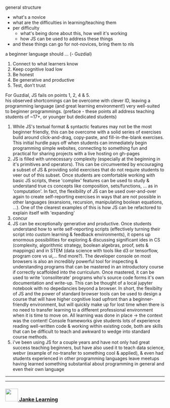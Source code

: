 general structure
* what's a novice 
* what are the difficulties in learning/teaching them
* per difficulty
    * what's being done about this, how well it's working 
    * how JS can be used to address these things
* and these things can go for not-novices, bring them to nls


a beginner language should ... (- Guzdial)
1. Connect to what learners know
2. Keep cognitive load low
3. Be honest
4. Be generative and productive
5. Test, don’t trust  

For Guzdial, JS fails on points 1, 2, 4 & 5.  
his observed shortcomings can be overcome with clever ID, leaving a programming language (and great learning environment!) very well-suited to beginner programmings. (preface - these points all address teaching students of ~17+, or younger but dedicated students)
1. While JS's textual format & syntactic features may not be the most beginner friendly, this can be overcome with a solid series of exercises build around click-and-drag, copy-paste, and fill-in-the-blank exercises. This initial hurdle pays off when students can immediately begin programming simple websites, connecting to something fun and practical for sharing projects with a live hosting on gh-pages
2. JS is filled with unnecessary complexity (especially at the beginning in it's primitives and operators).  This can be circumvented by encouraging a subset of JS & providing solid exercises that do not require students to veer out of this subset.  Once students are comfortable working with basic JS scripts, these 'complex' features can be used to study & understand true cs concepts like composition, sets/functions, ... as in 'computation'.  In fact, the flexibility of JS can be used over-and-over again to create self-reporting exercises in ways that are not possible in other languages (exansions, recursion, manipulating boolean equations, ...). One of the clearest examples of this is how JS can be refactored to explain itself with 'expanding'
3. concur
4. JS can be exceptionally generative and productive.  Once students understand how to write self-reporting scripts (effectively turning their script into custom learning & feedback environments), it opens up enormous possibilities for exploring & discussing significant ides in CS (complexity, algorithmic strategy, boolean algebras, proof, sets & mappings) and in STEM (data science with tools like d3 or tensorflow, program core vs ui,... find more?).  The developer console on most browsers is also an incredibly powerful tool for inspecting & understanding programs that can be mastered in an introductory course if correctly scaffolded into the curriculum. Once mastered, it can be used to write 'consoliterate' programs who's source code forms it's own documentation and write-up.  This can be thought of a local jupyter notebook with no depedancies beyond a browser. In short, the flexibilty of JS and the power of standard browser tools can be used to design a course that will have higher cognitive load upfront than a beginner-friendly environment, but will quickly make up for lost time when there is no need to transfer learning to a different professional environment when it is time to move on.  All learning was done in place -> the context was the content!  Console frameworks give students lots of experience reading well-written code & working within existing code, both are skills that can be difficult to teach and awkward to wedge into standard course methods.
5. i've been using JS for a couple years and have not only had great success teaching beginners, but have also used it to teach data science, webvr (example of no-transfer to something cool & applied), & even had students experienced in other programming languages leave meetups having learned something substantial about programming in general and even their own language


___
___
### <a href="http://janke-learning.org" target="_blank"><img src="https://user-images.githubusercontent.com/18554853/50098409-22575780-021c-11e9-99e1-962787adaded.png" width="40" height="40"></img> Janke Learning</a>
